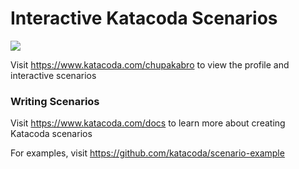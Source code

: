 # Interactive Katacoda Scenarios

[![](http://shields.katacoda.com/katacoda/chupakabro/count.svg)](https://www.katacoda.com/chupakabro "Get your profile on Katacoda.com")

Visit https://www.katacoda.com/chupakabro to view the profile and interactive scenarios

### Writing Scenarios
Visit https://www.katacoda.com/docs to learn more about creating Katacoda scenarios

For examples, visit https://github.com/katacoda/scenario-example
